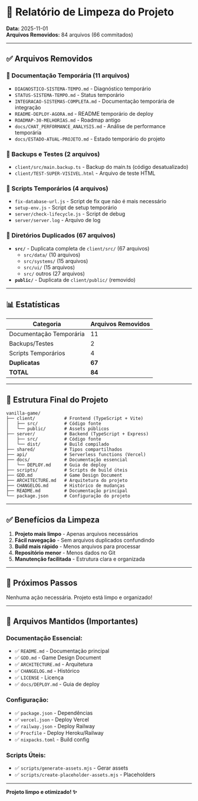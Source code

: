 # 🧹 Relatório de Limpeza do Projeto
**Data:** 2025-11-01  
**Arquivos Removidos:** 84 arquivos (66 commitados)

---

## ✅ Arquivos Removidos

### 📝 Documentação Temporária (11 arquivos)
- `DIAGNOSTICO-SISTEMA-TEMPO.md` - Diagnóstico temporário
- `STATUS-SISTEMA-TEMPO.md` - Status temporário
- `INTEGRACAO-SISTEMAS-COMPLETA.md` - Documentação temporária de integração
- `README-DEPLOY-AGORA.md` - README temporário de deploy
- `ROADMAP-30-MELHORIAS.md` - Roadmap antigo
- `docs/CHAT_PERFORMANCE_ANALYSIS.md` - Análise de performance temporária
- `docs/ESTADO-ATUAL-PROJETO.md` - Estado temporário do projeto

### 💾 Backups e Testes (2 arquivos)
- `client/src/main.backup.ts` - Backup do main.ts (código desatualizado)
- `client/TEST-SUPER-VISIVEL.html` - Arquivo de teste HTML

### 🔧 Scripts Temporários (4 arquivos)
- `fix-database-url.js` - Script de fix que não é mais necessário
- `setup-env.js` - Script de setup temporário
- `server/check-lifecycle.js` - Script de debug
- `server/server.log` - Arquivo de log

### 📁 Diretórios Duplicados (67 arquivos)
- **`src/`** - Duplicata completa de `client/src/` (67 arquivos)
  - `src/data/` (10 arquivos)
  - `src/systems/` (15 arquivos)
  - `src/ui/` (15 arquivos)
  - `src/` outros (27 arquivos)
- **`public/`** - Duplicata de `client/public/` (removido)

---

## 📊 Estatísticas

| Categoria | Arquivos Removidos |
|-----------|-------------------|
| Documentação Temporária | 11 |
| Backups/Testes | 2 |
| Scripts Temporários | 4 |
| **Duplicatas** | **67** |
| **TOTAL** | **84** |

---

## 📂 Estrutura Final do Projeto

```
vanilla-game/
├── client/           # Frontend (TypeScript + Vite)
│   ├── src/          # Código fonte
│   └── public/       # Assets públicos
├── server/           # Backend (TypeScript + Express)
│   ├── src/          # Código fonte
│   └── dist/         # Build compilado
├── shared/           # Tipos compartilhados
├── api/              # Serverless functions (Vercel)
├── docs/             # Documentação essencial
│   └── DEPLOY.md     # Guia de deploy
├── scripts/          # Scripts de build úteis
├── GDD.md            # Game Design Document
├── ARCHITECTURE.md   # Arquitetura do projeto
├── CHANGELOG.md      # Histórico de mudanças
├── README.md         # Documentação principal
└── package.json      # Configuração do projeto
```

---

## ✅ Benefícios da Limpeza

1. **Projeto mais limpo** - Apenas arquivos necessários
2. **Fácil navegação** - Sem arquivos duplicados confundindo
3. **Build mais rápido** - Menos arquivos para processar
4. **Repositório menor** - Menos dados no Git
5. **Manutenção facilitada** - Estrutura clara e organizada

---

## 🎯 Próximos Passos

Nenhuma ação necessária. Projeto está limpo e organizado!

---

## 🚨 Arquivos Mantidos (Importantes)

### Documentação Essencial:
- ✅ `README.md` - Documentação principal
- ✅ `GDD.md` - Game Design Document
- ✅ `ARCHITECTURE.md` - Arquitetura
- ✅ `CHANGELOG.md` - Histórico
- ✅ `LICENSE` - Licença
- ✅ `docs/DEPLOY.md` - Guia de deploy

### Configuração:
- ✅ `package.json` - Dependências
- ✅ `vercel.json` - Deploy Vercel
- ✅ `railway.json` - Deploy Railway
- ✅ `Procfile` - Deploy Heroku/Railway
- ✅ `nixpacks.toml` - Build config

### Scripts Úteis:
- ✅ `scripts/generate-assets.mjs` - Gerar assets
- ✅ `scripts/create-placeholder-assets.mjs` - Placeholders

---

**Projeto limpo e otimizado! ✨**


